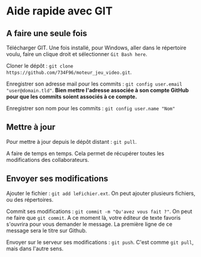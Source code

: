 # Aide rapide avec GIT

## A faire une seule fois

Télécharger GIT. Une fois installé, pour Windows, aller dans le répertoire voulu, faire un clique droit et sélectionner `Git Bash here`.

Cloner le dépôt : `git clone https://github.com/734F96/moteur_jeu_video.git`.

Enregistrer son adresse mail pour les commits : `git config user.email "user@domain.tld"`.
**Bien mettre l'adresse associée à son compte GitHub pour que les commits soient associés à ce compte.**

Enregistrer son nom pour les commits :  `git config user.name "Nom"`

## Mettre à jour

Pour mettre à jour depuis le dépôt distant : `git pull`.

A faire de temps en temps. Cela permet de récupérer toutes les modifications des collaborateurs.

## Envoyer ses modifications

Ajouter le fichier : `git add leFichier.ext`.
On peut ajouter plusieurs fichiers, ou des répertoires.

Commit ses modifications : `git commit -m "Qu'avez vous fait ?"`.
On peut ne faire que `git commit`. A ce moment là, votre éditeur de texte favoris s'ouvrira pour vous demander le message. La première ligne de ce message sera le titre sur Github.

Envoyer sur le serveur ses modifications : `git push`.
C'est comme `git pull`, mais dans l'autre sens.
